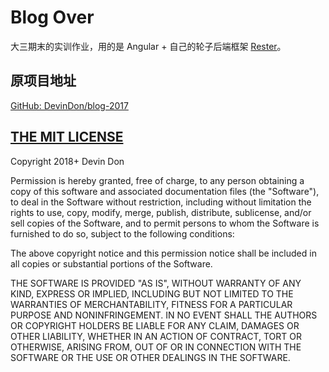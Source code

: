 # Blog Over

大三期末的实训作业，用的是 Angular + 自己的轮子后端框架 [Rester](https://github.com/devindon/rester)。

## 原项目地址

[GitHub: DevinDon/blog-2017](https://github.com/DevinDon/blog-2019)

## [THE MIT LICENSE](https://raw.githubusercontent.com/DevinDon/license/master/THE%20MIT%20LICENSE)

Copyright 2018+ Devin Don

Permission is hereby granted, free of charge, to any person obtaining a copy of this software and associated documentation files (the "Software"), to deal in the Software without restriction, including without limitation the rights to use, copy, modify, merge, publish, distribute, sublicense, and/or sell copies of the Software, and to permit persons to whom the Software is furnished to do so, subject to the following conditions:

The above copyright notice and this permission notice shall be included in all copies or substantial portions of the Software.

THE SOFTWARE IS PROVIDED "AS IS", WITHOUT WARRANTY OF ANY KIND, EXPRESS OR IMPLIED, INCLUDING BUT NOT LIMITED TO THE WARRANTIES OF MERCHANTABILITY, FITNESS FOR A PARTICULAR PURPOSE AND NONINFRINGEMENT. IN NO EVENT SHALL THE AUTHORS OR COPYRIGHT HOLDERS BE LIABLE FOR ANY CLAIM, DAMAGES OR OTHER LIABILITY, WHETHER IN AN ACTION OF CONTRACT, TORT OR OTHERWISE, ARISING FROM, OUT OF OR IN CONNECTION WITH THE SOFTWARE OR THE USE OR OTHER DEALINGS IN THE SOFTWARE.
